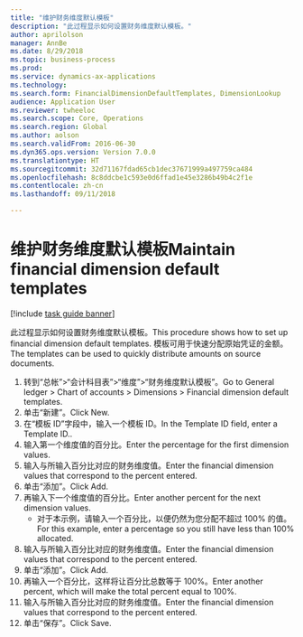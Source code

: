 ```yaml
--- 
title: "维护财务维度默认模板"
description: "此过程显示如何设置财务维度默认模板。"
author: aprilolson
manager: AnnBe
ms.date: 8/29/2018
ms.topic: business-process
ms.prod: 
ms.service: dynamics-ax-applications
ms.technology: 
ms.search.form: FinancialDimensionDefaultTemplates, DimensionLookup
audience: Application User
ms.reviewer: twheeloc
ms.search.scope: Core, Operations
ms.search.region: Global
ms.author: aolson
ms.search.validFrom: 2016-06-30
ms.dyn365.ops.version: Version 7.0.0
ms.translationtype: HT
ms.sourcegitcommit: 32d71167fdad65cb1dec37671999a497759ca484
ms.openlocfilehash: 8c8ddcbe1c593e0d6ffad1e45e3286b49b4c2f1e
ms.contentlocale: zh-cn
ms.lasthandoff: 09/11/2018

---
```

# <a name="maintain-financial-dimension-default-templates"></a><span data-ttu-id="dfd79-103">维护财务维度默认模板</span><span class="sxs-lookup"><span data-stu-id="dfd79-103">Maintain financial dimension default templates</span></span>

[!include [task guide banner](../../includes/task-guide-banner.md)]

<span data-ttu-id="dfd79-104">此过程显示如何设置财务维度默认模板。</span><span class="sxs-lookup"><span data-stu-id="dfd79-104">This procedure shows how to set up financial dimension default templates.</span></span> <span data-ttu-id="dfd79-105">模板可用于快速分配原始凭证的金额。</span><span class="sxs-lookup"><span data-stu-id="dfd79-105">The templates can be used to quickly distribute amounts on source documents.</span></span>

1. <span data-ttu-id="dfd79-106">转到“总帐”>“会计科目表”>“维度”>“财务维度默认模板”。</span><span class="sxs-lookup"><span data-stu-id="dfd79-106">Go to General ledger > Chart of accounts > Dimensions > Financial dimension default templates.</span></span>
2. <span data-ttu-id="dfd79-107">单击“新建”。</span><span class="sxs-lookup"><span data-stu-id="dfd79-107">Click New.</span></span>
3. <span data-ttu-id="dfd79-108">在“模板 ID”字段中，输入一个模板 ID。</span><span class="sxs-lookup"><span data-stu-id="dfd79-108">In the Template ID field, enter a Template ID..</span></span>
4. <span data-ttu-id="dfd79-109">输入第一个维度值的百分比。</span><span class="sxs-lookup"><span data-stu-id="dfd79-109">Enter the percentage for the first dimension values.</span></span>
5. <span data-ttu-id="dfd79-110">输入与所输入百分比对应的财务维度值。</span><span class="sxs-lookup"><span data-stu-id="dfd79-110">Enter the financial dimension values that correspond to the percent entered.</span></span>
6. <span data-ttu-id="dfd79-111">单击“添加”。</span><span class="sxs-lookup"><span data-stu-id="dfd79-111">Click Add.</span></span>
7. <span data-ttu-id="dfd79-112">再输入下一个维度值的百分比。</span><span class="sxs-lookup"><span data-stu-id="dfd79-112">Enter another percent for the next dimension values.</span></span>
    * <span data-ttu-id="dfd79-113">对于本示例，请输入一个百分比，以便仍然为您分配不超过 100% 的值。</span><span class="sxs-lookup"><span data-stu-id="dfd79-113">For this example, enter a percentage so you still have less than 100% allocated.</span></span>  
8. <span data-ttu-id="dfd79-114">输入与所输入百分比对应的财务维度值。</span><span class="sxs-lookup"><span data-stu-id="dfd79-114">Enter the financial dimension values that correspond to the percent entered.</span></span>
9. <span data-ttu-id="dfd79-115">单击“添加”。</span><span class="sxs-lookup"><span data-stu-id="dfd79-115">Click Add.</span></span>
10. <span data-ttu-id="dfd79-116">再输入一个百分比，这样将让百分比总数等于 100%。</span><span class="sxs-lookup"><span data-stu-id="dfd79-116">Enter another percent, which will make the total percent equal to 100%.</span></span>
11. <span data-ttu-id="dfd79-117">输入与所输入百分比对应的财务维度值。</span><span class="sxs-lookup"><span data-stu-id="dfd79-117">Enter the financial dimension values that correspond to the percent entered.</span></span>
12. <span data-ttu-id="dfd79-118">单击“保存”。</span><span class="sxs-lookup"><span data-stu-id="dfd79-118">Click Save.</span></span>


